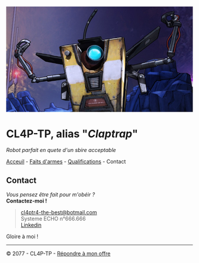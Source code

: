 ![Image de Claptrap](img/claptrap_bandeau.jpg)

# CL4P-TP, alias "_Claptrap_"

_Robot parfait en quete d'un sbire acceptable_

[Acceuil](README.md) - [Faits d'armes](projet.md) -  [Qualifications](qualifications.md) - Contact

## Contact

_Vous pensez être fait pour m'obéir ?_  
__Contactez-moi !__

> cl4ptr4-the-best@botmail.com  
> Systeme ECHO n°666.666  
> [Linkedin](https://borderlands.fandom.com/wiki/Claptrap)  

Gloire à moi !

----

© 2077 - CL4P-TP - [Répondre à mon offre](contact.md)